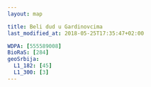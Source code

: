 ```yaml
---
layout: map

title: Beli dud u Gardinovcima
last_modified_at: 2018-05-25T17:35:47+02:00

WDPA: [555589008]
BioRaS: [284]
geoSrbija:
  L1_182: [45]
  L1_300: [3]
---
```

